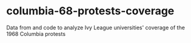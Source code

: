 # columbia-68-protests-coverage
Data from and code to analyze Ivy League universities' coverage of the 1968 Columbia protests
